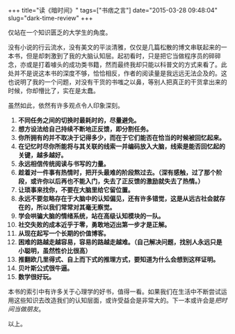 +++
title="读《暗时间》"
tags=["书痞之言"]
date="2015-03-28 09:48:04"
slug="dark-time-review"
+++

仅站在一个知识匮乏的大学生的角度。  
  
  
没有小说的行云流水，没有美文的平淡清雅，仅仅是几篇松散的博文串联起来的一本书，但是却刺激到了我的大脑认知层。起初看时，只是把它当做程序员的碎碎念，亦或是打着噱头的成功类书籍，然而最终我却只能以科普文的方式来看了。此处并不是说这本书的深度不够，恰恰相反，作者的阅读量是我远远无法企及的。这也说明了我的一个问题，对没有干货的书嗤之以鼻，等别人把真正的干货拿出来的时候，你却懵比了，实在是太蠢。

虽然如此，依然有许多观点令人印象深刻。

1. **不同任务之间的切换时最耗时的，尽量避免。**
2. **想方设法给自己持续不断地正反馈，即分割任务。**
3. **你所拥有的并不取决于记得多少，而在于它们能否在恰当的时候被回忆起来。**
4. **在记忆时尽你所能将与其关联的线索一并编码放入大脑，线索是能否回忆起的关键，越多越好。**
5. **永远相信传统阅读与书写的力量。**
6. **趁着对一件事有热情时，把开头最难的阶段熬过去。（深有感触，过了那个阶段，或许你以后再也不能入门，失去了正反馈的激励就失去了热情。）**
7. **让琐事来找你，不要在大脑里给它留位置。**
8. **永远不要忽略存在于大脑中的认知偏见，还有许多错觉，这是从远古社会就存在的，所以我们常常对其毫无察觉。**
9. **学会哄骗大脑的情绪系统，站在高级认知模块的一队。**
10. **社交失败的成本近乎于零，勇敢地迈出第一步才是正解。**
11. **从现在起写一个长期的价值博客。**
12. **困难的路越走越容易，容易的路越走越难。（自己解决问题，找别人永远只是小聪明，虽然性价比很高）**
13. **推翻欧几里得式、自上而下式的推理方式，要知道为什么会想到这样证明。**
14. **贝叶斯公式很牛逼。**
15. **数学很好玩。**


本书的索引中有许多关于心理学的好书，值得一看。如果我们在生活中不断尝试运用这些知识去改造我们的认知层面，或许受益会是非常大的。下一本或许会是*把时间当做朋友*。

以上。
